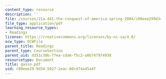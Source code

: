 ```yaml
---
content_type: resource
description: ''
file: /courses/21a-441-the-conquest-of-america-spring-2004/c00eee299d3450272eac88cd74a45a4f_gasso.pdf
file_type: application/pdf
learning_resource_types:
- Readings
license: https://creativecommons.org/licenses/by-nc-sa/4.0/
ocw_type: OCWFile
parent_title: Readings
parent_type: CourseSection
parent_uid: d351c30b-77ea-cda6-f5c2-a0b747974938
resourcetype: Document
title: gasso.pdf
uid: c00eee29-9d34-5027-2eac-88cd74a45a4f
---
```

